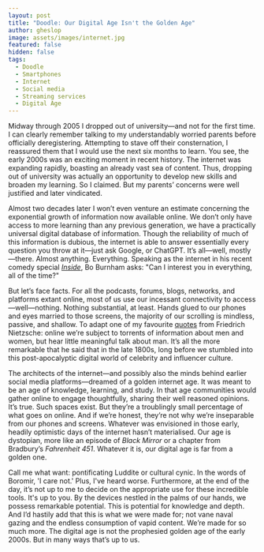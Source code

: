 ```yaml
---
layout: post
title: "Doodle: Our Digital Age Isn't the Golden Age"
author: gheslop
image: assets/images/internet.jpg
featured: false
hidden: false
tags:
  - Doodle
  - Smartphones
  - Internet
  - Social media
  - Streaming services
  - Digital Age
---
```

Midway through 2005 I dropped out of university—and not for the first time. I can clearly remember talking to my understandably worried parents before officially deregistering. Attempting to stave off their consternation, I reassured them that I would use the next six months to learn. You see, the early 2000s was an exciting moment in recent history. The internet was expanding rapidly, boasting an already vast sea of content. Thus, dropping out of university was actually an opportunity to develop new skills and broaden my learning. So I claimed. But my parents’ concerns were well justified and later vindicated.

Almost two decades later I won’t even venture an estimate concerning the exponential growth of information now available online. We don’t only have access to more learning than any previous generation, we have a practically universal digital database of information. Though the reliability of much of this information is dubious, the internet is able to answer essentially every question you throw at it—just ask Google, or ChatGPT. It’s all—well, mostly—there. Almost anything. Everything. Speaking as the internet in his recent comedy special [_Inside_](https://en.wikipedia.org/wiki/Bo_Burnham:_Inside "Bo Burnham's Inside"), Bo Burnham asks: "Can I interest you in everything, all of the time?"

But let’s face facts. For all the podcasts, forums, blogs, networks, and platforms extant online, most of us use our incessant connectivity to access—well—nothing. Nothing substantial, at least. Hands glued to our phones and eyes married to those screens, the majority of our scrolling is mindless, passive, and shallow. To adapt one of my favourite [quotes](https://rekindle.co.za/content/2020-07-03-nietzsche "Nietzsche on Entertainment") from Friedrich Nietzsche: online we’re subject to torrents of information about men and women, but hear little meaningful talk about man. It’s all the more remarkable that he said that in the late 1800s, long before we stumbled into this post-apocalyptic digital world of celebrity and influencer culture.

The architects of the internet—and possibly also the minds behind earlier social media platforms—dreamed of a golden internet age. It was meant to be an age of knowledge, learning, and study. In that age communities would gather online to engage thoughtfully, sharing their well reasoned opinions. It’s true. Such spaces exist. But they’re a troublingly small percentage of what goes on online. And if we’re honest, they’re not why we’re inseparable from our phones and screens. Whatever was envisioned in those early, headily optimistic days of the internet hasn’t materialised. Our age is dystopian, more like an episode of _Black Mirror_ or a chapter from Bradbury’s _Fahrenheit 451_. Whatever it is, our digital age is far from a golden one.

Call me what want: pontificating Luddite or cultural cynic. In the words of Boromir, 'I care not.' Plus, I've heard worse. Furthermore, at the end of the day, it’s not up to me to decide on the appropriate use for these incredible tools. It's up to you. By the devices nestled in the palms of our hands, we possess remarkable potential. This is potential for knowledge and depth. And I’d hastily add that this is what we were made for; not vane naval gazing and the endless consumption of vapid content. We’re made for so much more. The digital age is not the prophesied golden age of the early 2000s. But in many ways that’s up to us.